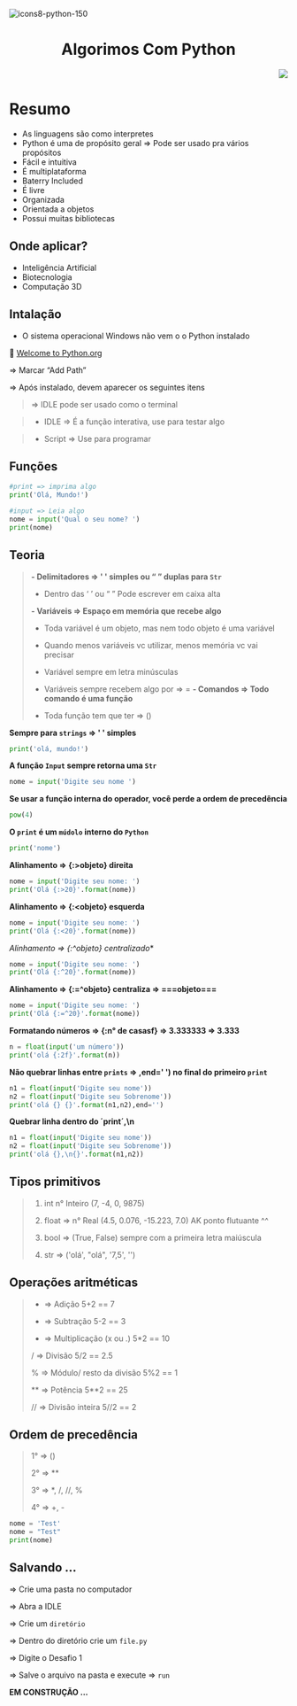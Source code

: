 ![icons8-python-150](https://github.com/KeilianeRocha/AlgoritmosComPython-/assets/109313933/d0bb8ba0-13e8-476e-8e0c-d9f29bedcdf4)

<h1 align="center"> Algorimos Com Python </h1>
<p align="right">
<img loading="lazy" src="http://img.shields.io/static/v1?label=STATUS&message=EM%20DESENVOLVIMENTO"/>
</p>

 # Resumo

- As linguagens são como interpretes
- Python é uma de propósito geral ⇒ Pode ser usado pra vários propósitos
- Fácil e intuitiva
- É multiplataforma
- Baterry Included
- É livre
- Organizada
- Orientada a objetos
- Possui muitas bibliotecas

## Onde aplicar?

- Inteligência Artificial
- Biotecnologia
- Computação 3D

## Intalação

- O sistema operacional Windows não vem o o Python instalado
  
🔗 [Welcome to Python.org](https://www.python.org/)

⇒ Marcar “Add Path” 

⇒ Após instalado, devem aparecer os seguintes itens

>⇒ IDLE pode ser usado como o terminal

>- IDLE ⇒ É a função interativa, use para testar algo

>- Script ⇒ Use para programar

## Funções

```python
#print => imprima algo
print('Olá, Mundo!')

#input => Leia algo
nome = input('Qual o seu nome? ')
print(nome)
```

## Teoria

>**- Delimitadores ⇒ ' ' simples ou “ ” duplas para `Str`**
>   - Dentro das ‘ ’ ou “ ” Pode escrever em caixa alta
> 
>**- Variáveis ⇒ Espaço em memória que recebe algo**
> 
>    - Toda variável é um objeto, mas nem todo objeto é uma variável
>
>   - Quando menos variáveis vc utilizar, menos memória vc vai precisar
>    - Variável sempre em letra minúsculas
> 
>    - Variáveis sempre recebem algo por ⇒ =
>**- Comandos ⇒ Todo comando é uma função**
> 
>    - Toda função tem que ter ⇒ ()

**Sempre para `strings` => ' ' simples**
```python
print('olá, mundo!')
```
**A função `Input` sempre retorna uma `Str`**
```python
nome = input('Digite seu nome ')
```
**Se usar a função interna do operador, você perde a ordem de precedência**
```python
pow(4)
```
**O `print` é um `múdolo` interno do `Python`**
```python
print('nome')
```
**Alinhamento => {:>objeto} direita**
```python
nome = input('Digite seu nome: ')
print('Olá {:>20}'.format(nome))
```
**Alinhamento => {:<objeto} esquerda**
```python
nome = input('Digite seu nome: ')
print('Olá {:<20}'.format(nome))
```
*Alinhamento => {:^objeto} centralizado**
```python
nome = input('Digite seu nome: ')
print('Olá {:^20}'.format(nome))
```
**Alinhamento => {:=^objeto} centraliza => ===objeto===**
```python
nome = input('Digite seu nome: ')
print('Olá {:=^20}'.format(nome))
```
**Formatando números => {:n° de casasf} => 3.333333 => 3.333**
```python
n = float(input('um número'))
print('olá {:2f}'.format(n))
```
**Não quebrar linhas entre `prints` => ,end=' ') no final do primeiro `print`**
```python
n1 = float(input('Digite seu nome'))
n2 = float(input('Digite seu Sobrenome'))
print('olá {} {}'.format(n1,n2),end='')
```
**Quebrar linha dentro do ´print´,\n**
```python
n1 = float(input('Digite seu nome'))
n2 = float(input('Digite seu Sobrenome'))
print('olá {},\n{}'.format(n1,n2))
```
## Tipos primitivos

>1. int n° Inteiro (7, -4, 0, 9875)
>
>2. float => n° Real (4.5, 0.076, -15.223, 7.0) AK ponto flutuante ^^
>
>3. bool => (True, False) sempre com a primeira letra maiúscula
>
>4. str => ('olá', "olá", '7,5', '')
>

## Operações aritméticas

>+ => Adição
    5+2 == 7
>- => Subtração
    5-2 == 3
>* => Multiplicação (x ou .)
   5*2 == 10
>
>/ => Divisão
   5/2 == 2.5
>
>% => Módulo/ resto da divisão
   5%2 == 1
> 
>** => Potência
   5**2 == 25
> 
>// => Divisão inteira
   5//2 == 2

## Ordem de precedência

>1° => ()
> 
>2° => **
> 
>3° => *, /, //, %
> 
>4° => +, -

```python
nome = 'Test'
nome = "Test"
print(nome)
```


## Salvando ...

⇒ Crie uma pasta no computador

⇒ Abra a IDLE

=> Crie um `diretório`

=> Dentro do diretório crie um `file.py`

⇒ Digite o Desafio 1

⇒ Salve o arquivo na pasta e
 execute => `run`


**EM CONSTRUÇÃO ...**

 
